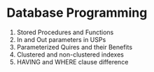 # Database Programming

1. Stored Procedures and Functions
2. In and Out parameters in USPs
3. Parameterized Quires and their Benefits
4. Clustered and non-clustered indexes
5. HAVING and WHERE clause difference
